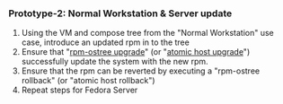 ### Prototype-2: Normal Workstation & Server update
1. Using the VM and compose tree from the "Normal Workstation" use case, introduce an updated rpm in to the tree
1. Ensure that "[rpm-ostree upgrade](https://github.com/projectatomic/rpm-ostree/blob/master/doc/administrator-handbook.md)" (or "[atomic host upgrade](https://github.com/projectatomic/atomic/blob/master/docs/atomic-host.1.md)") successfully update the system with the new rpm.
1. Ensure that the rpm can be reverted by executing a "rpm-ostree rollback" (or "atomic host rollback")
1. Repeat steps for Fedora Server
